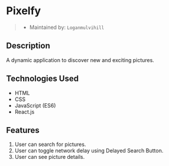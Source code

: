 # Pixelfy
> - Maintained by: `Loganmulvihill`

## Description
A dynamic application to discover new and exciting pictures.

## Technologies Used
  - HTML
  - CSS
  - JavaScript (ES6)
  - React.js

  ## Features
 1. User can search for pictures.
 2. User can toggle network delay using Delayed Search Button.
 1. User can see picture details.
